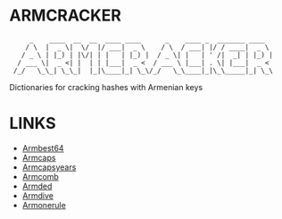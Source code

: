 # ARMCRACKER
```
     _    ____  __  __  ____ ____      _    ____ _  _______ ____  
    / \  |  _ \|  \/  |/ ___|  _ \    / \  / ___| |/ / ____|  _ \ 
   / _ \ | |_) | |\/| | |   | |_) |  / _ \| |   | ' /|  _| | |_) |
  / ___ \|  _ <| |  | | |___|  _ <  / ___ \ |___| . \| |___|  _ < 
 /_/   \_\_| \_\_|  |_|\____|_| \_\/_/   \_\____|_|\_\_____|_| \_\

```
Dictionaries for cracking hashes with Armenian keys 


# LINKS
* [Armbest64](https://mega.nz/#!p4BQmAoB!dcz0yviPysyaawAMds78binsdh-jOYP6itS6soIbO-c)
* [Armcaps](https://mega.nz/#!ZppU2IrI!VFpkNz5Rs6SEdOobGBdUIFh-V64RaVSbgQeGMKDdUTg)
* [Armcapsyears](https://mega.nz/#!Y1R2TQYT!7wCC1PJ6YoTUh2JaDCcjQXCsa0TrAZlUEUV5w8xOzmo)
* [Armcomb](https://mega.nz/#!88Rina4C!Wm4wK8G8nfEYwypruUZiodzB3xO567zf10UYBYlAMMQ)
* [Armded](https://mega.nz/#!9pY0TKZI!19lGYYyDlLI3MiL46huJpDeuyZHnWhq2mbrD7Py7Fgg)
* [Armdive](https://mega.nz/#!18ZCUCQS!pTxvlngyLVNlDlOgvQXX3DZGa2g9TA8A5p2mPLk5w_M)
* [Armonerule](https://mega.nz/#!w5BimCyL!fftGjQNoY3myNksIz4wNLvQ9egD5_MvQeCtYm5ke2kM)
